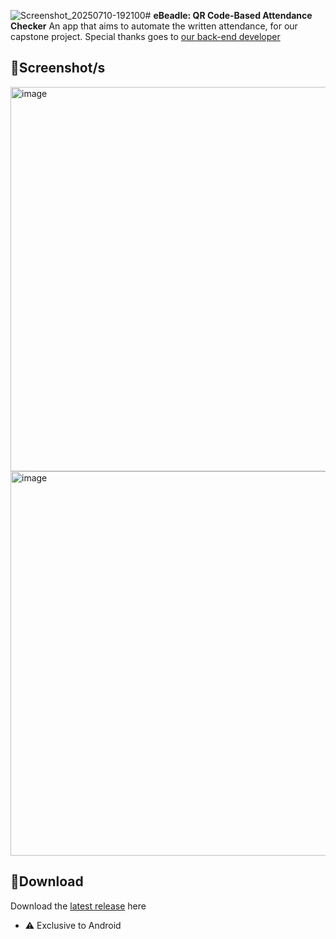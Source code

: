 ![Screenshot_20250710-192100](https://github.com/user-attachments/assets/32bf5613-ac37-468c-9089-cd41380f9414)# **eBeadle: QR Code-Based Attendance Checker**
An app that aims to automate the written attendance, for our capstone project. Special thanks goes to [our back-end developer](https://github.com/douwjyn)

## 📸**Screenshot/s**
<img height="615" alt="image" src="https://github.com/user-attachments/assets/c7d6b44d-9bd4-4cbf-bcc6-72d576971f62" />
<img height="615" alt="image" src="https://github.com/user-attachments/assets/712aa0e2-6235-4a1d-a91e-4f6d352f3dd9" />

## 💾**Download**
Download the [latest release](https://github.com/moonlighthowling616/ionic-capstone/releases) here
- ⚠️ Exclusive to Android
